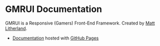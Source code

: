 # GMRUI Documentation

GMRUI is a Responsive (Gamers) Front-End Framework. Created by [Matt Litherland](http://twitter.com/mattsince87).

* [Documentation](http://gmrgo.github.io/gmrui/) hosted with [GitHub Pages](http://pages.github.com)